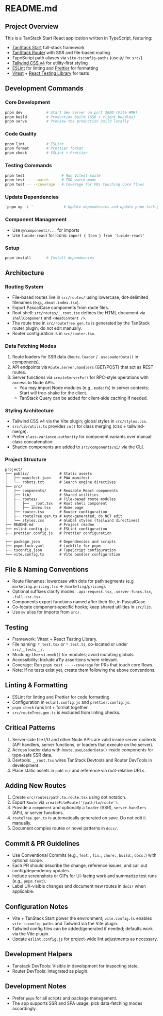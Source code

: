 # README.md

## Project Overview

This is a TanStack Start React application written in TypeScript, featuring:

- [TanStack Start](https://tanstack.com/start) full-stack framework
- [TanStack Router](https://tanstack.com/router) with SSR and file-based routing
- TypeScript path aliases via `vite-tsconfig-paths` (use `@/` for `src/`)
- [Tailwind CSS v4](https://tailwindcss.com/) for utility-first styling
- [ESLint](https://eslint.org/) for linting and [Prettier](https://prettier.io/) for formatting
- [Vitest](https://vitest.dev/) + [React Testing Library](https://testing-library.com/docs/react-testing-library/intro/) for tests

## Development Commands

### Core Development

```bash
pnpm dev           # Start dev server on port 3000 (Vite HMR)
pnpm build         # Production build (SSR + client bundles)
pnpm serve         # Preview the production build locally
```

### Code Quality

```bash
pnpm lint          # ESLint
pnpm format        # Prettier format
pnpm check         # ESLint + Prettier
```

### Testing Commands

```bash
pnpm test                 # Run Vitest suite
pnpm test -- --watch      # TDD watch mode
pnpm test -- --coverage   # Coverage for PRs touching core flows
```

### Update Dependencies

```bash
`pnpm up -L `              # Update dependencies and update pnpm-lock.yaml
```

### Component Management

- Use `@/components/...` for imports
- Use `lucide-react` for icons: `import { Icon } from 'lucide-react'`

### Setup

```bash
pnpm install       # Install dependencies
```

## Architecture

### Routing System

- File-based routes live in `src/routes/` using lowercase, dot-delimited filenames (e.g., `about.index.tsx`).
- Export PascalCase components from route files.
- Root shell: `src/routes/__root.tsx` defines the HTML document via `shellComponent` and `<HeadContent />`.
- The route tree in `src/routeTree.gen.ts` is generated by the TanStack router plugin; do not edit manually.
- Router configuration is in `src/router.tsx`.

### Data Fetching Modes

1. Route loaders for SSR data (`Route.loader` / `.useLoaderData()` in components).
2. API endpoints via `Route.server.handlers` (GET/POST) that act as REST routes.
3. Server functions via `createServerFn()` for RPC-style operations with access to Node APIs.
   - You may import Node modules (e.g., `node:fs`) in server contexts; Start will tree-shake for the client.
   - TanStack Query can be added for client-side caching if needed.

### Styling Architecture

- Tailwind CSS v4 via the Vite plugin; global styles in `src/styles.css`.
- `src/lib/utils.ts` provides `cn()` for class merging (clsx + tailwind-merge).
- Prefer `class-variance-authority` for component variants over manual class concatenation.
- Shadcn components are added to `src/components/ui/` via the CLI.

### Project Structure

```
project/
├── public/              # Static assets
│   ├── manifest.json    # PWA manifest
│   └── robots.txt       # Search engine directives
├── src/
│   ├── components/      # Reusable React components
│   ├── lib/             # Shared utilities
│   ├── routes/          # File-based route modules
│   │   ├── __root.tsx   # Root shell component
│   │   ├── index.tsx    # Home page
│   ├── router.tsx       # Router configuration
│   ├── routeTree.gen.ts # Auto-generated; do NOT edit
│   └── styles.css       # Global styles (Tailwind directives)
├── README.md            # Project readme
├── eslint.config.js     # ESLint configuration
├── prettier.config.js   # Prettier configuration

├── package.json         # Dependencies and scripts
├── pnpm-lock.yaml       # Lockfile for pnpm
├── tsconfig.json        # TypeScript configuration
└── vite.config.ts       # Vite bundler configuration
```

## File & Naming Conventions

- Route filenames: lowercase with dots for path segments (e.g `marketing.pricing.tsx` → `/marketing/pricing`).
- Optional suffixes clarify modes: `.api-request.tsx`, `.server-funcs.tsx`, `.full-ssr.tsx`.
- Components export functions named after their file, in PascalCase.
- Co-locate component-specific hooks; keep shared utilities in `src/lib`.
- Use `@/` alias for imports from `src/`.

## Testing

- Framework: Vitest + React Testing Library.
- File naming: `*.test.tsx` or `*.test.ts`, co-located or under `src/__tests__/`.
- Mocking: Use `vi.mock()` for modules; avoid mutating globals.
- Accessibility: Include a11y assertions where relevant.
- Coverage: Run `pnpm test -- --coverage` for PRs that touch core flows.
- Note: If no tests exist yet, create them following the above conventions.

## Linting & Formatting

- ESLint for linting and Prettier for code formatting.
- Configuration in `eslint.config.js` and `prettier.config.js`.
- `pnpm check` runs lint + format together.
- `src/routeTree.gen.ts` is excluded from linting checks.

## Critical Patterns

1. Server-side file I/O and other Node APIs are valid inside server contexts (API handlers, server functions, or loaders that execute on the server).
2. Access loader data with `Route.useLoaderData()` inside components for type-safe SSR data.
3. Devtools: `__root.tsx` wires TanStack Devtools and Router DevTools in development.
4. Place static assets in `public/` and reference via root-relative URLs.

## Adding New Routes

1. Create `src/routes/path.to.route.tsx` using dot notation.
2. Export `Route` via `createFileRoute('/path/to/route')`.
3. Provide a `component` and optionally a `loader` (SSR), `server.handlers` (API), or server functions.
4. `routeTree.gen.ts` is automatically generated on save. Do not edit it manually.
5. Document complex routes or novel patterns in `docs/`.

## Commit & PR Guidelines

- Use Conventional Commits (e.g., `feat:`, `fix:`, `chore:`, `build:`, `docs:`) with optional scope.
- Each PR should describe the change, reference issues, and call out config/dependency updates.
- Include screenshots or GIFs for UI-facing work and summarize test runs (e.g., `pnpm test`).
- Label UX-visible changes and document new routes in `docs/` when applicable.

## Configuration Notes

- Vite + TanStack Start power the environment; `vite.config.ts` enables `vite-tsconfig-paths` and Tailwind via the Vite plugin.
- Tailwind config files can be added/generated if needed; defaults work via the Vite plugin.
- Update `eslint.config.js` for project-wide lint adjustments as necessary.

## Development Helpers

- Tanstack DevTools: Visible in development for inspecting state.
- Router DevTools: Integrated as plugin.

## Development Notes

- Prefer `pnpm` for all scripts and package management.
- The app supports SSR and SPA usage; pick data-fetching modes accordingly.

